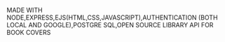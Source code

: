 MADE WITH NODE,EXPRESS,EJS(HTML,CSS,JAVASCRIPT),AUTHENTICATION (BOTH LOCAL AND GOOGLE),POSTGRE SQL,OPEN SOURCE LIBRARY API FOR BOOK COVERS
